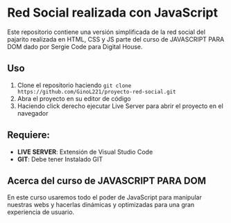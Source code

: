 # Red Social realizada con JavaScript

Este repositorio contiene una versión simplificada de la red social del pajarito realizada en HTML, CSS y JS parte del curso de JAVASCRIPT PARA DOM dado por Sergie Code para Digital House.

## Uso

1.  Clone el repositorio haciendo `git clone https://github.com/GinoL221/proyecto-red-social.git`
2.  Abra el proyecto en su editor de código
3.  Haciendo click derecho ejecutar Live Server para abrir el proyecto en el navegador

## Requiere:

- **LIVE SERVER**: Extensión de Visual Studio Code
- **GIT**: Debe tener Instalado GIT

## Acerca del curso de JAVASCRIPT PARA DOM

En este curso usaremos todo el poder de JavaScript para manipular nuestras webs y hacerlas dinámicas y optimizadas para una gran experiencia de usuario.
